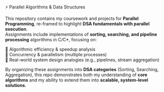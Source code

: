 ⚡ Parallel Algorithms & Data Structures

This repository contains my coursework and projects for **Parallel Programming**, re-framed to highlight **DSA fundamentals with parallel execution**.  
Assignments include implementations of **sorting, searching, and pipeline processing** algorithms in C/C*, focusing on:

🔹 Algorithmic efficiency & speedup analysis  
🔹 Concurrency & parallelism (multiple processes)  
🔹 Real-world system design analogies (e.g., pipelines, stream aggregation)  

By organizing these assignments into **DSA categories** (Sorting, Searching, Aggregation), this repo demonstrates both my understanding of **core algorithms** and my ability to extend them into **scalable, system-level solutions**.
